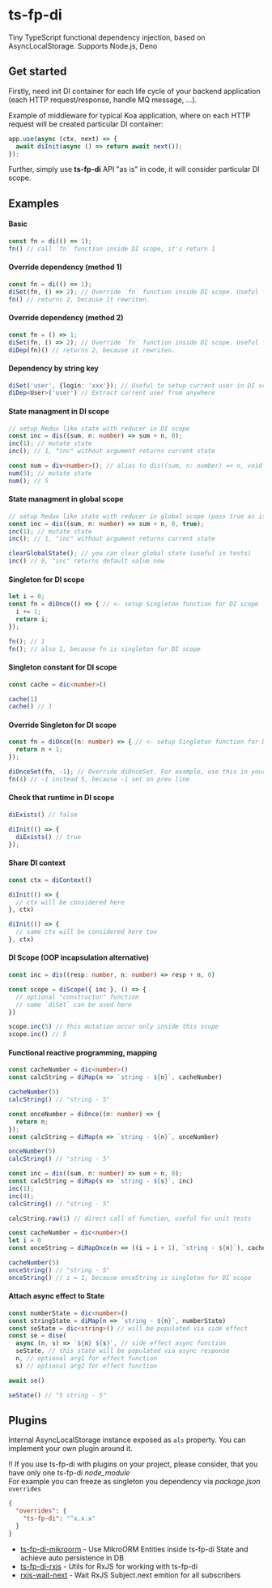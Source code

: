 # ts-fp-di
Tiny TypeScript functional dependency injection, based on AsyncLocalStorage. Supports Node.js, Deno

## Get started
Firstly, need init DI container for each life cycle of your backend application (each HTTP request/response, handle MQ message, ...).

Example of middleware for typical Koa application, where on each HTTP request will be created particular DI container:

```typescript
app.use(async (ctx, next) => {
  await diInit(async () => return await next());
});
```

Further, simply use **ts-fp-di** API "as is" in code, it will consider particular DI scope.

## Examples

#### Basic

```typescript
const fn = di(() => 1);
fn() // call `fn` function inside DI scope, it's return 1
```

#### Override dependency (method 1)

```typescript
const fn = di(() => 1);
diSet(fn, () => 2); // Override `fn` function inside DI scope. Useful for unit tests.
fn() // returns 2, because it rewriten.
```

#### Override dependency (method 2)

```typescript
const fn = () => 1;
diSet(fn, () => 2); // Override `fn` function inside DI scope. Useful for unit tests.
diDep(fn)() // returns 2, because it rewriten.
```

#### Dependency by string key

```typescript
diSet('user', {login: 'xxx'}); // Useful to setup current user in DI scope
diDep<User>('user') // Extract current user from anywhere
```

#### State managment in DI scope

```typescript
// setup Redux like state with reducer in DI scope
const inc = dis((sum, n: number) => sum + n, 0); 
inc(1); // mutate state
inc(); // 1, "inc" without argument returns current state

const num = div<number>(); // alias to dis((sum, n: number) => n, void 0)
num(5); // mutate state
num(); // 5
```

#### State managment in global scope

```typescript
// setup Redux like state with reducer in global scope (pass true as isGlobal flag)
const inc = dis((sum, n: number) => sum + n, 0, true); 
inc(1); // mutate state
inc(); // 1, "inc" without argument returns current state

clearGlobalState(); // you can clear global state (useful in tests)
inc() // 0, "inc" returns default value now
```

#### Singleton for DI scope

```typescript
let i = 0;
const fn = diOnce(() => { // <- setup Singleton function for DI scope
  i += 1;
  return i;
});

fn(); // 1
fn(); // also 1, because fn is singleton for DI scope
```

#### Singleton constant for DI scope

```typescript
const cache = dic<number>()

cache(1)
cache() // 1
```

#### Override Singleton for DI scope

```typescript
const fn = diOnce((n: number) => { // <- setup Singleton function for DI scope
  return n + 1;
});

diOnceSet(fn, -1); // Override diOnceSet. For example, use this in your unit tests
fn(4) // -1 instead 5, because -1 set on prev line
```

#### Check that runtime in DI scope

```typescript
diExists() // false

diInit(() => {
  diExists() // true
});
```

#### Share DI context

```typescript
const ctx = diContext()

diInit(() => {
  // ctx will be considered here
}, ctx)

diInit(() => {
  // same ctx will be considered here too
}, ctx)
```

#### DI Scope (OOP incapsulation alternative)

```typescript
const inc = dis((resp: number, n: number) => resp + n, 0)

const scope = diScope({ inc }, () => {
  // optional "constructor" function
  // some `diSet` can be used here
})

scope.inc(5) // this mutation occur only inside this scope
scope.inc() // 5 
```

#### Functional reactive programming, mapping

```typescript
const cacheNumber = dic<number>()
const calcString = diMap(n => `string - ${n}`, cacheNumber)

cacheNumber(5)
calcString() // "string - 5"

const onceNumber = diOnce((n: number) => {
  return n;
});
const calcString = diMap(n => `string - ${n}`, onceNumber)

onceNumber(5)
calcString() // "string - 5"

const inc = dis((sum, n: number) => sum + n, 0);
const calcString = diMap(s => `string - ${s}`, inc)
inc(1);
inc(4);
calcString() // "string - 5"

calcString.raw(1) // direct call of function, useful for unit tests

const cacheNumber = dic<number>()
let i = 0
const onceString = diMapOnce(n => ((i = i + 1), `string - ${n}`), cacheNumber)

cacheNumber(5)
onceString() // "string - 5"
onceString() // i = 1, because onceString is singleton for DI scope
```

#### Attach async effect to State

```typescript
const numberState = dic<number>()
const stringState = diMap(n => `string - ${n}`, numberState)
const seState = dic<string>() // will be populated via side effect
const se = dise(
  async (n, s) => `${n} ${s}`, // side effect async function
  seState, // this state will be populated via async response
  n, // optional arg1 for effect function
  s) // optional arg2 for effect function

await se()

seState() // "5 string - 5"
```

## Plugins

Internal AsyncLocalStorage instance exposed as `als` property. You can implement your own plugin around it.

‼️ If you use ts-fp-di with plugins on your project, please consider, that you have only one ts-fp-di *node_module*<br/>
For example you can freeze as singleton you dependency via *package.json* `overrides`

```json
{
  "overrides": {
    "ts-fp-di": "^x.x.x"
  }
}


```

* [ts-fp-di-mikroorm](https://github.com/darky/ts-fp-di-mikroorm) - Use MikroORM Entities inside ts-fp-di State and achieve auto persistence in DB
* [ts-fp-di-rxjs](https://github.com/darky/ts-fp-di-rxjs) - Utils for RxJS for working with ts-fp-di
* [rxjs-wait-next](https://github.com/darky/rxjs-wait-next) - Wait RxJS Subject.next emition for all subscribers

